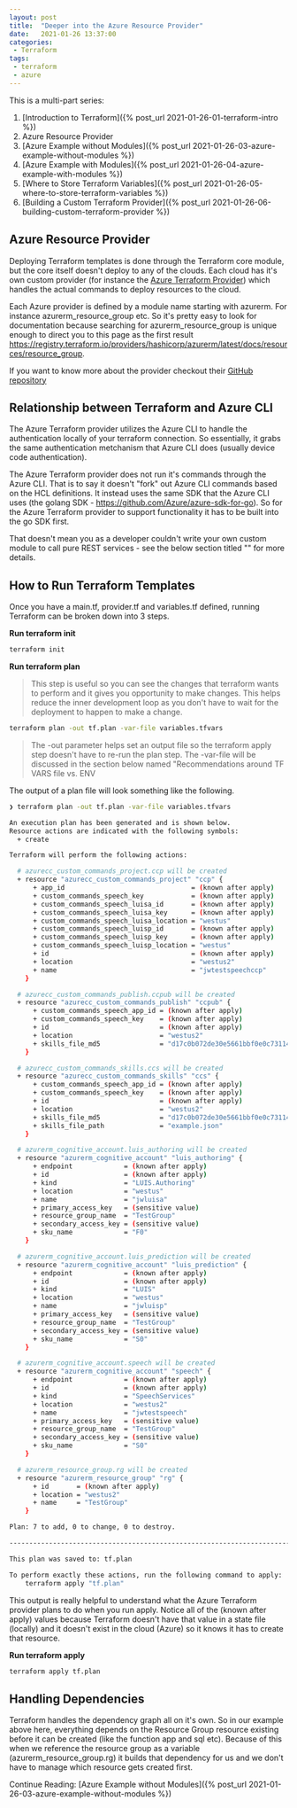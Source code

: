 ```yaml
---
layout: post
title:  "Deeper into the Azure Resource Provider"
date:   2021-01-26 13:37:00
categories:
 - Terraform
tags:
 - terraform
 - azure
---
```

This is a multi-part series:
1. [Introduction to Terraform]({% post_url 2021-01-26-01-terraform-intro %})
1. Azure Resource Provider
1. [Azure Example without Modules]({% post_url 2021-01-26-03-azure-example-without-modules %})
1. [Azure Example with Modules]({% post_url 2021-01-26-04-azure-example-with-modules %})
1. [Where to Store Terraform Variables]({% post_url 2021-01-26-05-where-to-store-terraform-variables %})
1. [Building a Custom Terraform Provider]({% post_url 2021-01-26-06-building-custom-terraform-provider %})

## Azure Resource Provider

Deploying Terraform templates is done through the Terraform core module, but the core itself doesn't deploy to any of the clouds. Each cloud has it's own custom provider (for instance the [Azure Terraform Provider](https://registry.terraform.io/providers/hashicorp/azurerm/latest/docs)) which handles the actual commands to deploy resources to the cloud.

Each Azure provider is defined by a module name starting with azurerm. For instance azurerm_resource_group etc. So it's pretty easy to look for documentation because searching for azurerm_resource_group is unique enough to direct you to this page as the first result <https://registry.terraform.io/providers/hashicorp/azurerm/latest/docs/resources/resource_group>.

If you want to know more about the provider checkout their [GitHub repository](https://github.com/terraform-providers/terraform-provider-azurerm)

## Relationship between Terraform and Azure CLI

The Azure Terraform provider utilizes the Azure CLI to handle the authentication locally of your terraform connection. So essentially, it grabs the same authentication metchanism that Azure CLI does (usually device code authentication). 

The Azure Terraform provider does not run it's commands through the Azure CLI. That is to say it doesn't "fork" out Azure CLI commands based on the HCL definitions. It instead uses the same SDK that the Azure CLI uses (the golang SDK - <https://github.com/Azure/azure-sdk-for-go>). So for the Azure Terraform provider to support functionality it has to be built into the go SDK first.

That doesn't mean you as a developer couldn't write your own custom module to call pure REST services - see the below section titled "" for more details.

## How to Run Terraform Templates

Once you have a main.tf, provider.tf and variables.tf defined, running Terraform can be broken down into 3 steps.

**Run terraform init**

``` bash
terraform init
```

**Run terraform plan**

> This step is useful so you can see the changes that terraform wants to perform and it gives you opportunity to make changes. This helps reduce the inner development loop as you don't have to wait for the deployment to happen to make a change.

``` bash
terraform plan -out tf.plan -var-file variables.tfvars
```

> The -out parameter helps set an output file so the terraform apply step doesn't have to re-run the plan step. The -var-file will be discussed in the section below named "Recommendations around TF VARS file vs. ENV

The output of a plan file will look something like the following.

``` bash
❯ terraform plan -out tf.plan -var-file variables.tfvars

An execution plan has been generated and is shown below.
Resource actions are indicated with the following symbols:
  + create

Terraform will perform the following actions:

  # azurecc_custom_commands_project.ccp will be created
  + resource "azurecc_custom_commands_project" "ccp" {
      + app_id                                = (known after apply)
      + custom_commands_speech_key            = (known after apply)
      + custom_commands_speech_luisa_id       = (known after apply)
      + custom_commands_speech_luisa_key      = (known after apply)
      + custom_commands_speech_luisa_location = "westus"
      + custom_commands_speech_luisp_id       = (known after apply)
      + custom_commands_speech_luisp_key      = (known after apply)
      + custom_commands_speech_luisp_location = "westus"
      + id                                    = (known after apply)
      + location                              = "westus2"
      + name                                  = "jwtestspeechccp"
    }

  # azurecc_custom_commands_publish.ccpub will be created
  + resource "azurecc_custom_commands_publish" "ccpub" {
      + custom_commands_speech_app_id = (known after apply)
      + custom_commands_speech_key    = (known after apply)
      + id                            = (known after apply)
      + location                      = "westus2"
      + skills_file_md5               = "d17c0b072de30e5661bbf0e0c73114fc"
    }

  # azurecc_custom_commands_skills.ccs will be created
  + resource "azurecc_custom_commands_skills" "ccs" {
      + custom_commands_speech_app_id = (known after apply)
      + custom_commands_speech_key    = (known after apply)
      + id                            = (known after apply)
      + location                      = "westus2"
      + skills_file_md5               = "d17c0b072de30e5661bbf0e0c73114fc"
      + skills_file_path              = "example.json"
    }

  # azurerm_cognitive_account.luis_authoring will be created
  + resource "azurerm_cognitive_account" "luis_authoring" {
      + endpoint             = (known after apply)
      + id                   = (known after apply)
      + kind                 = "LUIS.Authoring"
      + location             = "westus"
      + name                 = "jwluisa"
      + primary_access_key   = (sensitive value)
      + resource_group_name  = "TestGroup"
      + secondary_access_key = (sensitive value)
      + sku_name             = "F0"
    }

  # azurerm_cognitive_account.luis_prediction will be created
  + resource "azurerm_cognitive_account" "luis_prediction" {
      + endpoint             = (known after apply)
      + id                   = (known after apply)
      + kind                 = "LUIS"
      + location             = "westus"
      + name                 = "jwluisp"
      + primary_access_key   = (sensitive value)
      + resource_group_name  = "TestGroup"
      + secondary_access_key = (sensitive value)
      + sku_name             = "S0"
    }

  # azurerm_cognitive_account.speech will be created
  + resource "azurerm_cognitive_account" "speech" {
      + endpoint             = (known after apply)
      + id                   = (known after apply)
      + kind                 = "SpeechServices"
      + location             = "westus2"
      + name                 = "jwtestspeech"
      + primary_access_key   = (sensitive value)
      + resource_group_name  = "TestGroup"
      + secondary_access_key = (sensitive value)
      + sku_name             = "S0"
    }

  # azurerm_resource_group.rg will be created
  + resource "azurerm_resource_group" "rg" {
      + id       = (known after apply)
      + location = "westus2"
      + name     = "TestGroup"
    }

Plan: 7 to add, 0 to change, 0 to destroy.

------------------------------------------------------------------------

This plan was saved to: tf.plan

To perform exactly these actions, run the following command to apply:
    terraform apply "tf.plan"
```

This output is really helpful to understand what the Azure Terraform provider plans to do when you run apply. Notice all of the (known after apply) values because Terraform doesn't have that value in a state file (locally) and it doesn't exist in the cloud (Azure) so it knows it has to create that resource.

**Run terraform apply**

``` bash
terraform apply tf.plan
```

## Handling Dependencies

Terraform handles the dependency graph all on it's own. So in our example above here, everything depends on the Resource Group resource existing before it can be created (like the function app and sql etc). Because of this when we reference the resource group as a variable (azurerm_resource_group.rg) it builds that dependency for us and we don't have to manage which resource gets created first.

Continue Reading: [Azure Example without Modules]({% post_url 2021-01-26-03-azure-example-without-modules %})

